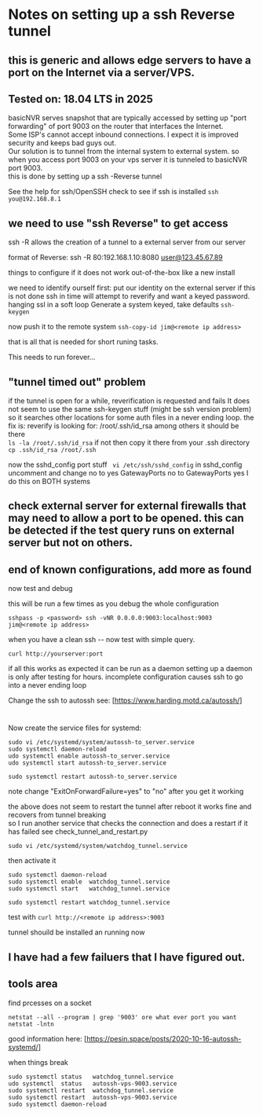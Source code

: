 # Notes on setting up a ssh Reverse tunnel
## this is generic and allows edge servers to have a port on the Internet via a server/VPS.
## Tested on:  18.04 LTS in 2025

basicNVR serves snapshot that are typically accessed by 
setting up "port forwarding" of port 9003 on the router that interfaces the Internet.   
Some ISP's cannot accept inbound connections. I expect it is improved security and keeps bad guys out.   
Our solution is to tunnel from the internal system to external system. 
so when you access port 9003 on your vps server it is  tunneled to basicNVR port 9003.   
this is done by setting up a ssh -Reverse tunnel   

See the help for ssh/OpenSSH
check to see if ssh is installed
```ssh you@192.168.8.1```

## we need to use "ssh Reverse" to get access
ssh -R allows the creation of a tunnel to a external server from our server

format of Reverse: ssh -R 80:192.168.1.10:8080 user@123.45.67.89

things to configure if it does not work out-of-the-box like a new install

we need to identify ourself 
first: put our identity on the external server 
      if this is not done ssh in time will attempt to reverify and want a keyed password.  hanging  ssl in a soft loop
Generate a system keyed, take defaults
```ssh-keygen```

now push it to the remote system
```ssh-copy-id jim@<remote ip address>```

that is all that is needed for short runing tasks.   

This needs to run forever... 

## "tunnel timed out" problem 
if the tunnel is open for a while, reverification is requested and fails 
It does not seem to use the same ssh-keygen stuff (might be ssh version problem)
so it searches other locations for some auth files in a never ending loop.
the fix is:
reverify is looking for: /root/.ssh/id_rsa among others
it should be there   
```ls -la /root/.ssh/id_rsa```
if not then copy it there from your .ssh directory
```cp .ssh/id_rsa /root/.ssh```

now the sshd_config port stuff
``` vi /etc/ssh/sshd_config```
in sshd_config uncomment and change no to yes
GatewayPorts no
to
GatewayPorts yes
I do this on BOTH systems

check external server  for external firewalls that may need to allow a port to be opened.
this can be detected if the test query runs on external server but not on others.
------------------------------------------------
end of known configurations, add more as found
-------------------------------------------------

now test and debug
 
this will be run a few times as you debug the whole configuration
```
sshpass -p <password> ssh -vNR 0.0.0.0:9003:localhost:9003  jim@<remote ip address>
```

when you have a clean ssh -- now test with simple query.

```curl http://yourserver:port```

if all this works as expected it can be run as a daemon
setting up a daemon is only after testing for hours. 
incomplete configuration causes ssh to go into a never ending loop   

Change the ssh to autossh see: [https://www.harding.motd.ca/autossh/]
#
Now create the service files for systemd: 
```
sudo vi /etc/systemd/system/autossh-to_server.service   
sudo systemctl daemon-reload 
udo systemctl enable autossh-to_server.service
udo systemctl start autossh-to_server.service 

sudo systemctl restart autossh-to_server.service   
```
note change "ExitOnForwardFailure=yes"  to "no" after you get it working

the above does not seem to restart the tunnel after reboot it works fine and recovers from tunnel breaking     
so I run another service that checks the connection and does a restart if it has failed 
see check_tunnel_and_restart.py  
```
sudo vi /etc/systemd/system/watchdog_tunnel.service
```
then activate it
```
sudo systemctl daemon-reload
sudo systemctl enable  watchdog_tunnel.service
sudo systemctl start   watchdog_tunnel.service

sudo systemctl restart watchdog_tunnel.service
```

test with ```curl http://<remote ip address>:9003```

tunnel shouild be installed an running now
## I have had a few failuers that I have figured out.  

## tools area
find prcesses on a socket
```
netstat --all --program | grep '9003' ore what ever port you want
netstat -lntn
```
good information here: [https://pesin.space/posts/2020-10-16-autossh-systemd/]   


when things break
```
sudo systemctl status   watchdog_tunnel.service
udo systemctl  status   autossh-vps-9003.service
sudo systemctl restart  watchdog_tunnel.service
sudo systemctl restart  autossh-vps-9003.service
sudo systemctl daemon-reload
```








